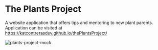 # The Plants Project 
A website application that offers tips and mentoring to new plant parents. Application can be visited at https://katcontrerasdev.github.io/thePlantsProject/

![plants-project-mock](https://user-images.githubusercontent.com/90402597/165797443-f2bd34ee-aa4c-487d-9647-34fad7f2fc77.png)
